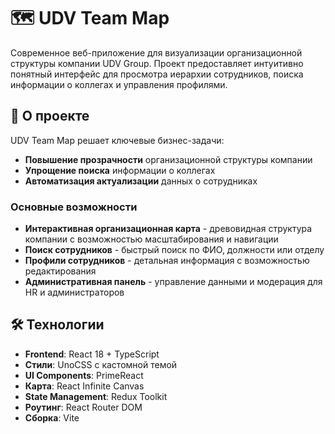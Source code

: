 # 🗺️ UDV Team Map

Современное веб-приложение для визуализации организационной структуры компании UDV Group. Проект предоставляет интуитивно понятный интерфейс для просмотра иерархии сотрудников, поиска информации о коллегах и управления профилями.

## 🚀 О проекте

UDV Team Map решает ключевые бизнес-задачи:
- **Повышение прозрачности** организационной структуры компании
- **Упрощение поиска** информации о коллегах
- **Автоматизация актуализации** данных о сотрудниках

### Основные возможности

- **Интерактивная организационная карта** - древовидная структура компании с возможностью масштабирования и навигации
- **Поиск сотрудников** - быстрый поиск по ФИО, должности или отделу
- **Профили сотрудников** - детальная информация с возможностью редактирования
- **Административная панель** - управление данными и модерация для HR и администраторов

## 🛠 Технологии

- **Frontend**: React 18 + TypeScript
- **Стили**: UnoCSS с кастомной темой
- **UI Components**: PrimeReact
- **Карта**: React Infinite Canvas
- **State Management**: Redux Toolkit
- **Роутинг**: React Router DOM
- **Сборка**: Vite
